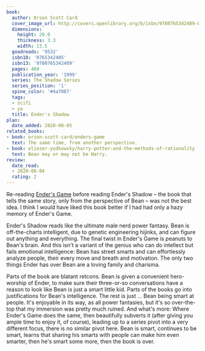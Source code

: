 ```yaml
---
book:
  author: Orson Scott Card
  cover_image_url: http://covers.openlibrary.org/b/isbn/9780765342409-L.jpg
  dimensions:
    height: 20.0
    thickness: 3.3
    width: 13.5
  goodreads: '9532'
  isbn10: '0765342405'
  isbn13: '9780765342409'
  pages: 469
  publication_year: '1999'
  series: The Shadow Series
  series_position: '1'
  spine_color: '#4a7087'
  tags:
  - scifi
  - ya
  title: Ender's Shadow
plan:
  date_added: 2020-08-05
related_books:
- book: orson-scott-card/enders-game
  text: The same time, from another perspective.
- book: eliezer-yudkowsky/harry-potter-and-the-methods-of-rationality
  text: Bean may or may not be Harry.
review:
  date_read:
  - 2020-08-04
  rating: 2
---
```


Re-reading [Ender's Game](/orson-scott-card/enders-game/) before reading Ender's Shadow – the book that tells the same
story, only from the perspective of Bean – was not the best idea. I think I would have liked this book better if I had
had only a hazy memory of Ender's Game.

Ender's Shadow reads like the ultimate male nerd power fantasy. Bean is off-the-charts intelligent, due to <span
class="spoilers">genetic engineering hijinks</span>, and can figure out anything and everything. The final twist in
Ender's Game is peanuts to Bean's brain. And this isn't a variant of the genius who can do intellect but fails emotional
intelligence: Bean has street smarts and can effortlessly analyze people, their every move and breath and motivation.
The only two things Ender has over Bean are a loving family and charisma.

Parts of the book are blatant retcons. Bean is given a convenient hero-worship of Ender, to make sure their three-or-so
conversations have a reason to look like Bean is just a smart little kid. Parts of the books go into justifications for
Bean's intelligence. The rest is just … Bean being smart at people. It's enjoyable in its way, as all power fantasies,
but it's so over-the-top that my immersion was pretty much ruined. And what's more: Where Ender's Game does the same,
then beautifully subverts it (after giving you ample time to enjoy it, of course), leading up to a series pivot into a
very different focus, there is no similar pivot here. Bean is smart, continues to be smart, learns that sharing his
smarts with people can make him even smarter, then he's smart some more, then the book is over.
